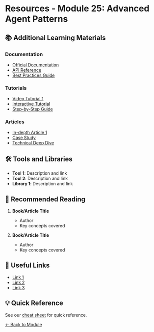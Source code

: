 # Resources - Module 25: Advanced Agent Patterns

## 📚 Additional Learning Materials

### Documentation
- [Official Documentation](#)
- [API Reference](#)
- [Best Practices Guide](#)

### Tutorials
- [Video Tutorial 1](#)
- [Interactive Tutorial](#)
- [Step-by-Step Guide](#)

### Articles
- [In-depth Article 1](#)
- [Case Study](#)
- [Technical Deep Dive](#)

## 🛠️ Tools and Libraries

- **Tool 1**: Description and link
- **Tool 2**: Description and link
- **Library 1**: Description and link

## 📖 Recommended Reading

1. **Book/Article Title**
   - Author
   - Key concepts covered

2. **Book/Article Title**
   - Author
   - Key concepts covered

## 🔗 Useful Links

- [Link 1](useful-links.md)
- [Link 2](useful-links.md)
- [Link 3](useful-links.md)

## 💡 Quick Reference

See our [cheat sheet](cheat-sheet.md) for quick reference.

[← Back to Module](../README.md)
